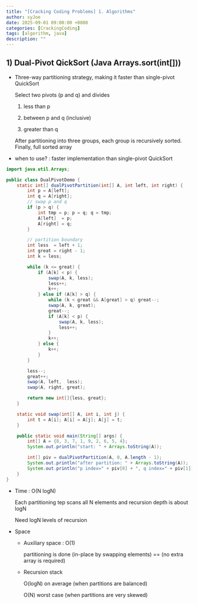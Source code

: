 ```yaml
---
title: "[Cracking Coding Problems] 1. Algorithms"
author: syJoe
date: 2025-09-01 09:00:00 +0800
categories: [CrackingCoding]
tags: [algorithm, java]
description: ""
---
```


## 1) Dual-Pivot QickSort (Java Arrays.sort(int[]))

- Three-way partitioning strategy, making it faster than single-pivot QuickSort

    Select two pivots (p and q) and divides

    1. less than p

    2. between p and q (inclusive)

    3. greater than q

    After partitioning into three groups, each group is recursively sorted. Finally, full sorted array

- when to use? : faster implementation than single-pivot QuickSort

```java
import java.util.Arrays;

public class DualPivotDemo {
    static int[] dualPivotPartition(int[] A, int left, int right) {
        int p = A[left];
        int q = A[right];
        // swap p and q
        if (p > q) {
            int tmp = p; p = q; q = tmp;
            A[left]  = p;
            A[right] = q;
        }

        // partition boundary
        int less  = left + 1;
        int great = right - 1;
        int k = less;

        while (k <= great) {
            if (A[k] < p) {
                swap(A, k, less);
                less++;
                k++;
            } else if (A[k] > q) {
                while (k < great && A[great] > q) great--;
                swap(A, k, great);
                great--;
                if (A[k] < p) {
                    swap(A, k, less);
                    less++;
                }
                k++;
            } else {
                k++;
            }
        }

        less--;
        great++;
        swap(A, left,  less);
        swap(A, right, great);

        return new int[]{less, great};
    }

    static void swap(int[] A, int i, int j) {
        int t = A[i]; A[i] = A[j]; A[j] = t;
    }

    public static void main(String[] args) {
        int[] A = {8, 3, 7, 1, 9, 2, 6, 5, 4};
        System.out.println("start: " + Arrays.toString(A));

        int[] piv = dualPivotPartition(A, 0, A.length - 1);
        System.out.println("after partition: " + Arrays.toString(A));
        System.out.println("p index=" + piv[0] + ", q index=" + piv[1]);
    }
}
```

- Time : O(N logN)

    Each partitioning tep scans all N elements and recursion depth is about logN

    Need logN levels of recursion

- Space

    - Auxiliary space : O(1)

        partitioning is done (in-place by swapping elements) == (no extra array is required) 

    - Recursion stack
    
        O(logN) on average (when partitions are balanced)

        O(N) worst case (when partitions are very skewed)
